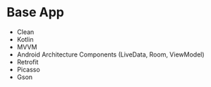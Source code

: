 # Base App
  - Clean
  - Kotlin
  - MVVM
  - Android Architecture Components (LiveData, Room, ViewModel)
  - Retrofit
  - Picasso
  - Gson